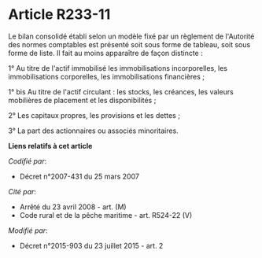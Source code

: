 # Article R233-11

Le bilan consolidé établi selon un modèle fixé par un règlement de l'Autorité des normes comptables est présenté soit sous
forme de tableau, soit sous forme de liste. Il fait au moins apparaître de façon distincte : 

1° Au titre de l'actif immobilisé les immobilisations incorporelles, les immobilisations corporelles, les immobilisations
financières ; 

1° bis Au titre de l'actif circulant : les stocks, les créances, les valeurs mobilières de placement et les disponibilités ;

2° Les capitaux propres, les provisions et les dettes ; 

3° La part des actionnaires ou associés minoritaires.

**Liens relatifs à cet article**

_Codifié par_:

  - Décret n°2007-431 du 25 mars 2007

_Cité par_:

  - Arrêté du 23 avril 2008 - art. (M)
  - Code rural et de la pêche maritime - art. R524-22 (V)

_Modifié par_:

  - Décret n°2015-903 du 23 juillet 2015 - art. 2
